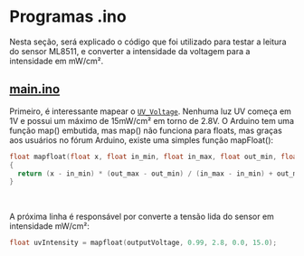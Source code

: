 # Programas .ino

Nesta seção, será explicado o código que foi utilizado para testar a leitura do sensor ML8511, e converter a intensidade da voltagem para a intensidade em mW/cm².

## [main.ino](../../prog/ino/main.ino)

Primeiro, é interessante mapear o [`UV_Voltage`](https://t16k-ach2157.readthedocs.io/en/latest/comp/esp.html#notas). Nenhuma luz UV começa em 1V e possui um máximo de 15mW/cm² em torno de 2.8V. O Arduino tem uma função map() embutida, mas map() não funciona para floats, mas graças aos usuários no fórum Arduino, existe uma simples função mapFloat():
```C
float mapfloat(float x, float in_min, float in_max, float out_min, float out_max)
{
  return (x - in_min) * (out_max - out_min) / (in_max - in_min) + out_min;
}
```

<br />

A próxima linha é responsável por converte a tensão lida do sensor em intensidade mW/cm²:
```C
float uvIntensity = mapfloat(outputVoltage, 0.99, 2.8, 0.0, 15.0);
```
